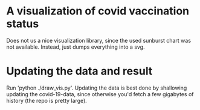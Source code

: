 # A visualization of covid vaccination status

Does not us a nice visualization library, since the used
sunburst chart was not available. Instead, just dumps everything
into a svg.

# Updating the data and result

Run 'python ./draw_vis.py'. Updating the data is best done
by shallowing updating the covid-19-data, since otherwise
you'd fetch a few gigabytes of history (the repo is pretty large).

